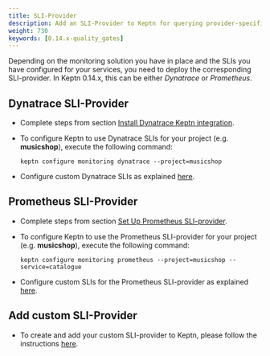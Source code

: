 ```yaml
---
title: SLI-Provider
description: Add an SLI-Provider to Keptn for querying provider-specific SLIs.
weight: 730
keywords: [0.14.x-quality_gates]
---
```


Depending on the monitoring solution you have in place and the SLIs you have configured for your services,
you need to deploy the corresponding SLI-provider.
In Keptn 0.14.x, this can be either *Dynatrace* or *Prometheus*.

## Dynatrace SLI-Provider

* Complete steps from section [Install Dynatrace Keptn integration](../../monitoring/dynatrace/install/#install-dynatrace-keptn-integration).

* To configure Keptn to use Dynatrace SLIs for your project (e.g. **musicshop**), execute the following command:

    ```console
    keptn configure monitoring dynatrace --project=musicshop
    ```

* Configure custom Dynatrace SLIs as explained [here](../../monitoring/dynatrace/configure_slis).

## Prometheus SLI-Provider

* Complete steps from section [Set Up Prometheus SLI-provider](../../monitoring/prometheus/install/#set-up-prometheus-keptn-integration).

* To configure Keptn to use the Prometheus SLI-provider for your project (e.g. **musicshop**), execute the following command:

    ```console
    keptn configure monitoring prometheus --project=musicshop --service=catalogue
    ```

* Configure custom SLIs for the Prometheus SLI-provider as explained [here](../../monitoring/prometheus/install/#configure-custom-prometheus-slis).

## Add custom SLI-Provider

* To create and add your custom SLI-provider to Keptn, please follow the instructions [here](../../integrations/sli_provider).
